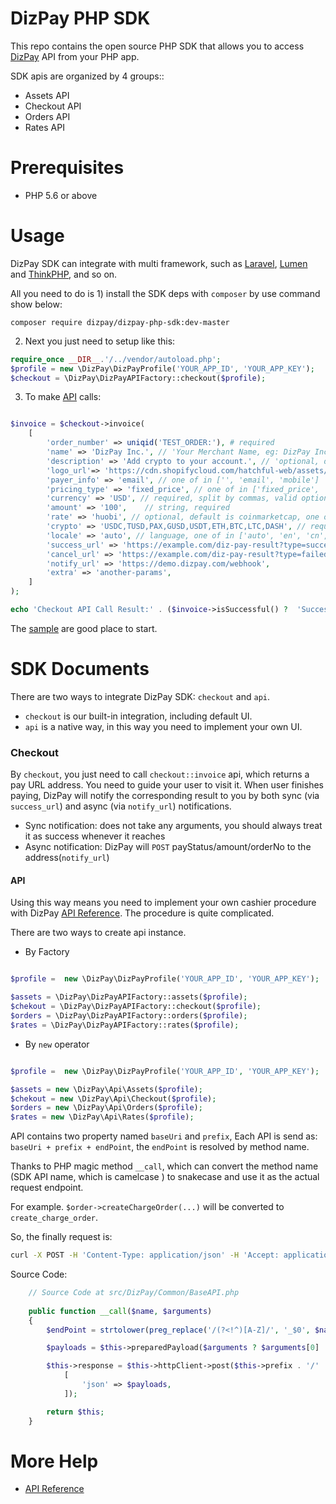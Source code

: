 
# DizPay PHP SDK


This repo contains the open source PHP SDK that allows you to access [DizPay](https://www.dizpay.com/) API from your PHP app.

SDK apis are organized by 4 groups::

+ Assets API
+ Checkout API
+ Orders API
+ Rates API


# Prerequisites

+ PHP 5.6 or above


# Usage


DizPay SDK can integrate with multi framework, such as [Laravel](https://laravel.com/), [Lumen](https://lumen.laravel.com/) and [ThinkPHP](http://www.thinkphp.cn/), and so on.

All you need to do is 1) install the SDK deps with `composer` by use command show below:

`composer require dizpay/dizpay-php-sdk:dev-master`

2) Next you just need to setup like this:

```php
require_once __DIR__.'/../vendor/autoload.php';
$profile = new \DizPay\DizPayProfile('YOUR_APP_ID', 'YOUR_APP_KEY');
$checkout = \DizPay\DizPayAPIFactory::checkout($profile);
```

3) To make [API](https://www.dizpay.com/en/docs) calls:

```php

$invoice = $checkout->invoice(
    [
        'order_number' => uniqid('TEST_ORDER:'), # required
        'name' => 'DizPay Inc.', // 'Your Merchant Name, eg: DizPay Inc.',
        'description' => 'Add crypto to your account.', // 'optional, default is: Add crypto to your {{ Domain or App Name }} account.',
        'logo_url'=> 'https://cdn.shopifycloud.com/hatchful-web/assets/c3a241ae6d1e03513dfed6f5061f4a4b.png',
        'payer_info' => 'email', // one of in ['', 'email', 'mobile']
        'pricing_type' => 'fixed_price', // one of in ['fixed_price', 'no_price'],
        'currency' => 'USD', // required, split by commas, valid option is USD | CNY | GBP | BTC | ETH | LTC | DASH | USDT | TUSD | GUSD | PAX | USDC
        'amount' => '100',    // string, required
        'rate' => 'huobi', // optional, default is coinmarketcap, one of in ['coinmarketcap', 'okex', 'binance', 'huobi']
        'crypto' => 'USDC,TUSD,PAX,GUSD,USDT,ETH,BTC,LTC,DASH', // required, split by commas, valid option is BTC | ETH | LTC | DASH | USDT | TUSD | GUSD | PAX | USDC
        'locale' => 'auto', // language, one of in ['auto', 'en', 'cn', 'ru', 'ko', 'jp']
        'success_url' => 'https://example.com/diz-pay-result?type=success', // optional, redirect to the merchant URL after successful payment.
        'cancel_url' => 'https://example.com/diz-pay-result?type=failed', // optional, edirect to a failure URL when the charge failed to complete. The buyer cancels the order or the payment expired.
        'notify_url' => 'https://demo.dizpay.com/webhook',                // optional, Send information to the callback URL when charge has been confirmed and the associated payment is completed.
        'extra' => 'another-params',
    ]
);

echo 'Checkout API Call Result:' . ($invoice->isSuccessful() ?  'Successful' : 'Failed') .PHP_EOL . 'Response:' . $invoice;

```

The [sample](./sample) are good place to start.



# SDK Documents


There are two ways to integrate DizPay SDK: `checkout` and `api`.
* `checkout` is our built-in integration, including default UI.
* `api` is a native way, in this way you need to implement your own UI.

### Checkout

By `checkout`, you just need to call `checkout::invoice` api, which returns a pay URL address. You need to guide your user to visit it. When user finishes paying, DizPay will notify the corresponding result to you by both sync (via `success_url`) and async (via `notify_url`) notifications.
* Sync notification: does not take any arguments, you should always treat it as success whenever it reaches
* Async notification: DizPay will `POST` payStatus/amount/orderNo to the address(`notify_url`)

#### API
Using this way means you need to implement your own cashier procedure with DizPay [API Reference](https://www.dizpay.com/en/docs). The procedure is quite complicated.


There are two ways to create api instance.

+ By Factory
```php

$profile =  new \DizPay\DizPayProfile('YOUR_APP_ID', 'YOUR_APP_KEY');

$assets = \DizPay\DizPayAPIFactory::assets($profile);
$chekout = \DizPay\DizPayAPIFactory::checkout($profile);
$orders = \DizPay\DizPayAPIFactory::orders($profile);
$rates = \DizPay\DizPayAPIFactory::rates($profile);
```

+ By `new` operator
```php

$profile =  new \DizPay\DizPayProfile('YOUR_APP_ID', 'YOUR_APP_KEY');

$assets = new \DizPay\Api\Assets($profile);
$chekout = new \DizPay\Api\Checkout($profile);
$orders = new \DizPay\Api\Orders($profile);
$rates = new \DizPay\Api\Rates($profile);

``` 

API contains two property named `baseUri` and `prefix`, Each API is send as: `baseUri + prefix + endPoint`, the `endPoint` is resolved by method name.

Thanks to PHP magic method `__call`, which can convert the method name (SDK API name, which is camelcase ) to snakecase and use it as the actual request endpoint.

For example. `$order->createChargeOrder(...)` will be converted to `create_charge_order`.

So, the finally request is:


```bash
curl -X POST -H 'Content-Type: application/json' -H 'Accept: application/json' -d <YOUR_FORM_DATA>  https://api.dizpay.com/v2/member/orders/create_charge_order
```
Source Code: 

```php
    // Source Code at src/DizPay/Common/BaseAPI.php
    
    public function __call($name, $arguments)
    {
        $endPoint = strtolower(preg_replace('/(?<!^)[A-Z]/', '_$0', $name));

        $payloads = $this->preparedPayload($arguments ? $arguments[0] : []);

        $this->response = $this->httpClient->post($this->prefix . '/' . $endPoint,
            [
                'json' => $payloads,
            ]);

        return $this;
    }
```

# More Help

+ [API Reference](https://www.dizpay.com/en/docs)
